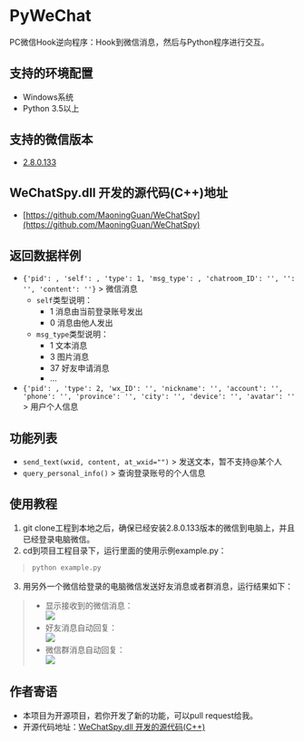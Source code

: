 # PyWeChat
PC微信Hook逆向程序：Hook到微信消息，然后与Python程序进行交互。

## 支持的环境配置
* Windows系统
* Python 3.5以上

## 支持的微信版本
* [2.8.0.133](https://github.com/MaoningGuan/PyWeChat/raw/master/WeChat%202.8.0.133%20(Win%2C%2064bit).exe)

## WeChatSpy.dll 开发的源代码(C++)地址
* [https://github.com/MaoningGuan/WeChatSpy](https://github.com/MaoningGuan/WeChatSpy)

## 返回数据样例
* `{'pid': , 'self': , 'type': 1, 'msg_type': , 'chatroom_ID': '', '': '', 'content': ''}` > 微信消息 
  * `self`类型说明：
    * 1 消息由当前登录账号发出
    * 0 消息由他人发出
  * `msg_type`类型说明：
    * 1 文本消息
    * 3 图片消息
    * 37 好友申请消息
	* ...
* `{'pid': , 'type': 2, 'wx_ID': '', 'nickname': '', 'account': '', 'phone': '', 'province': '', 'city': '', 'device': '', 'avatar': ''` > 用户个人信息

## 功能列表
* `send_text(wxid, content, at_wxid="")` > 发送文本，暂不支持@某个人
* `query_personal_info()` > 查询登录账号的个人信息
## 使用教程
1. git clone工程到本地之后，确保已经安装2.8.0.133版本的微信到电脑上，并且已经登录电脑微信。
2. cd到项目工程目录下，运行里面的使用示例example.py：
> ```python
> python example.py
> ```
3. 用另外一个微信给登录的电脑微信发送好友消息或者群消息，运行结果如下：
> * 显示接收到的微信消息：  
![](https://github.com/MaoningGuan/PyWeChat/blob/master/images/example1.png)  
> * 好友消息自动回复：    
![](https://github.com/MaoningGuan/PyWeChat/blob/master/images/example2.jpg)  
> * 微信群消息自动回复：    
![](https://github.com/MaoningGuan/PyWeChat/blob/master/images/example3.jpg)  

## 作者寄语
* 本项目为开源项目，若你开发了新的功能，可以pull request给我。
* 开源代码地址：[WeChatSpy.dll 开发的源代码(C++)](https://github.com/MaoningGuan/WeChatSpy) 
